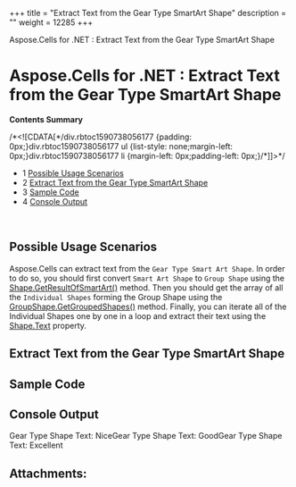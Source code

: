 +++
title = "Extract Text from the Gear Type SmartArt Shape" 
description = "" 
weight = 12285 
+++

Aspose.Cells for .NET : Extract Text from the Gear Type SmartArt Shape  

# Aspose.Cells for .NET : Extract Text from the Gear Type SmartArt Shape


**Contents Summary**

/\*<!\[CDATA\[\*/div.rbtoc1590738056177 {padding: 0px;}div.rbtoc1590738056177 ul {list-style: none;margin-left: 0px;}div.rbtoc1590738056177 li {margin-left: 0px;padding-left: 0px;}/\*\]\]>\*/

*   1 [Possible Usage Scenarios](#ExtractTextfromtheGearTypeSmartArtShape-PossibleUsageScenarios)
*   2 [Extract Text from the Gear Type SmartArt Shape](#ExtractTextfromtheGearTypeSmartArtShape-ExtractTextfromtheGearTypeSmartArtShape)
*   3 [Sample Code](#ExtractTextfromtheGearTypeSmartArtShape-SampleCode)
*   4 [Console Output](#ExtractTextfromtheGearTypeSmartArtShape-ConsoleOutput)

 

## Possible Usage Scenarios

Aspose.Cells can extract text from the `Gear Type Smart Art Shape`. In order to do so, you should first convert `Smart Art Shape` to `Group Shape` using the [Shape.GetResultOfSmartArt()](https://apireference.aspose.com/net/cells/aspose.cells.drawing/shape/methods/getresultofsmartart) method. Then you should get the array of all the `Individual Shapes` forming the Group Shape using the [GroupShape.GetGroupedShapes()](https://apireference.aspose.com/net/cells/aspose.cells.drawing/groupshape/methods/getgroupedshapes) method. Finally, you can iterate all of the Individual Shapes one by one in a loop and extract their text using the [Shape.Text](https://apireference.aspose.com/net/cells/aspose.cells.drawing/shape/properties/text) property.

## Extract Text from the Gear Type SmartArt Shape


## Sample Code

## Console Output

Gear Type Shape Text: NiceGear Type Shape Text: GoodGear Type Shape Text: Excellent

## Attachments:


